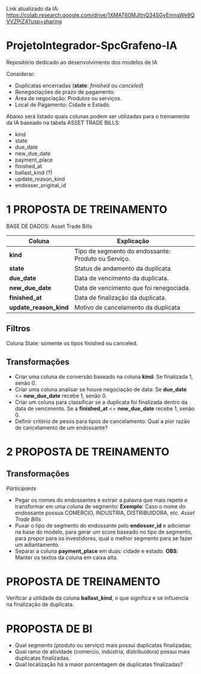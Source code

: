Link atualizado da IA: https://colab.research.google.com/drive/1XMAT60MJItnQ34SGyEmnsWe9QVVZPjZ4?usp=sharing

# ProjetoIntegrador-SpcGrafeno-IA
Repositório dedicado ao desenvolvimento dos modelos de IA

Considerar:
- Duplicatas encerradas (**state**: *finished* ou *canceled*)
- Renegociações de prazo de pagamento.
- Área de negociação: Produtos ou serviços.
- Local de Pagamento: Cidade e Estado.

Abaixo será listado quais colunas podem ser utilizadas para o treinamento da IA baseado na tabela ASSET TRADE BILLS:
- kind
- state
- due_date
- new_due_date
- payment_place
- finished_at
- ballast_kind (?)
- update_reason_kind
- endosser_original_id

# 1 PROPOSTA DE TREINAMENTO

BASE DE DADOS: Asset Trade Bills

| Coluna                 | Explicação                                          |
| ---------------------- | --------------------------------------------------- |
| **kind<br>**           | Tipo de segmento do endossante: Produto ou Serviço. |
| **state**              | Status de andamento da duplicata.                   |
| **due_date<br>**       | Data de vencimento da duplicata.                    |
| **new_due_date<br>**   | Data de vencimento que foi renegociada.             |
| **finished_at<br>**    | Data de finalização da duplicata.                   |
| **update_reason_kind** | Motivo de cancelamento da duplicata                 |

## Filtros
Coluna State: somente os tipos finished ou canceled.

## Transformações
- Criar uma coluna de conversão baseado na coluna **kind**: Se finalizada 1, senão 0.
- Criar uma coluna analisar se houve negociação de data: Se **due_date** <= **new_due_date** recebe 1, senão 0.
- Criar um coluna para classificar se a duplicata foi finalizada dentro da data de vencimento. Se a **finished_at** <= **new_due_date** recebe 1, senão 0.
- Definir critério de pesos para tipos de cancelamento: Qual a pior razão de cancelamento de um endossante?


# 2 PROPOSTA DE TREINAMENTO

## Transformações
*Participants*
- Pegar os nomes do endossantes e extrair a palavra que mais repete e transformar em uma coluna de segmento: 
	**Exemplo**:
	Caso o nome do endossante possua COMERCIO, INDUSTRIA, DISTRIBUIDORA, etc.
*Asset Trade Bills*
- Puxar o tipo de segmento do endossante pelo **endosser_id** e adicionar na base do modelo, para gerar um score baseado no tipo de segmento, para propor para os investidores, qual o melhor segmento para se fazer um adiantamento.
- Separar a coluna **payment_place** em duas: cidade e estado. 
	**OBS**: Manter os textos da coluna em caixa alta.


# PROPOSTA DE TREINAMENTO
Verificar a utilidade da coluna **ballast_kind**, o que significa e se influencia na finalização de duplicata.


# PROPOSTA DE BI
- Qual segmento (produto ou serviço) mais possui duplicatas finalizadas;
- Qual ramo de atividade (comercio, indústria, distribuidora) possui mais duplicatas finalizadas.
- Qual localização há a maior porcentagem de duplicatas finalizadas?
